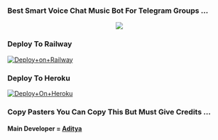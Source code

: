 ### Best Smart Voice Chat Music Bot For Telegram Groups ...


<p align="center"><a href="https://t.me/HARSH1813"><img src="https://telegra.ph/file/1f8a0f966e4991caa3fd1.jpg"></a></p>




### Deploy To Railway

[![Deploy+on+Railway](https://railway.app/button.svg)](https://railway.app/new/template?template=https://github.com/MrAdityaXD/AdityaPlayer&envs=API_ID,API_HASH,BOT_TOKEN,STRING_SESSION)


### Deploy To Heroku

[![Deploy+On+Heroku](https://www.herokucdn.com/deploy/button.svg)](https://heroku.com/deploy?template=https://github.com/AdityaCheats/AdityaPlayer)

### Copy Pasters You Can Copy This But Must Give Credits ...

#### Main Developer = [Aditya](https://t.me/AdityaHalder)
